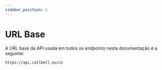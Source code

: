 ```yaml
---
sidebar_position: 2
---
```


# URL Base

A URL base da API usada em todos os endpoints nesta documentação é a seguinte:

```
https://api.callbell.eu/v1
```